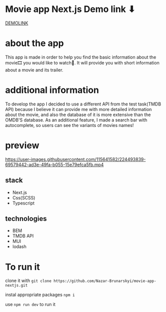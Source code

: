 # Movie app Next.js Demo link ⬇
[DEMOLINK](https://soft-souffle-f7e57d.netlify.app/)

# about the app
This app is made in order to help you find the basic information about the movie🎞️ you would like to watch👀. It will provide you with short information about a movie and its trailer.

# additional information
To develop the app I decided to use a different API from the test task(TMDB API) because I believe it can provide me with more detailed information about the movie, and also the database of it is more extensive than the OMDB'S database. As an additional feature, I made a search bar with autocomplete, so users can see the variants of movies names!

# preview

https://user-images.githubusercontent.com/115641582/224493839-69579442-ad3e-49fa-b055-15e79efca5fb.mp4

## stack 
   * Next.js
   * Css(SCSS)
   * Typescript

## technologies
   * BEM
   * TMDB API
   * MUI
   * lodash

# To run it
clone it with `git clone https://github.com/Nazar-Brunarskyi/movie-app-nextjs.git`

instal appropriate packages `npm i`

use `npm run dev` to run it
